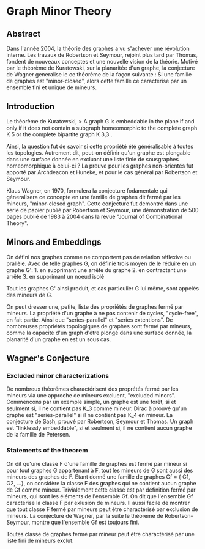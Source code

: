 # Graph Minor Theory

## Abstract

  Dans l'année 2004, la théorie des graphes a vu s'achever une révolution interne. Les travaux de Robertson et Seymour, rejoint plus tard par Thomas, fondent de nouveaux conceptes et une nouvelle vision de la théorie. Motivé par le théorème de Kuratowski, sur la planaritée d'un graphe, la conjecture de Wagner generalise le ce théorème de la façon suivante : Si une famille de graphes est "minor-closed", alors cette famille ce caractérise par un ensemble fini et unique de mineurs.


## Introduction

  Le théorème de Kuratowski,
    > A graph G is embeddable in the plane if and only if it does not contain
    a subgraph homeomorphic to the complete graph K 5 or the complete bipartite graph
    K 3,3 .

  Ainsi, la question fut de savoir si cette propriété été généralisable à toutes les topologies. Autrement dit, peut-on définir qu'un graphe est plongable dans une surface donnée en excluant une liste finie de sousgraphes homeomorphique à celui-ci ?
  La preuve pour les graphes non-orientés fut apporté par Archdeacon et Huneke, et pour le cas général par Robertson et Seymour.

  Klaus Wagner, en 1970, formulera la conjecture fodamentale qui géneralisera ce concepte en une famille de graphes dit fermé par les mineurs, "minor-closed graph". Cette conjecture fut demontré dans une serie de papier publié par Robertson et Seymour, une démonstration de 500 pages publié de 1983 à 2004 dans la revue "Journal of Combinational Theory".

## Minors and Embeddings

  On défini nos graphes comme ne comportent pas de relation réflexive ou prallèle. Avec de telle graphes G, on définie trois moyen de le réduire en un graphe G':
    1. en supprimant une arrête du graphe
    2. en contractant une arrête
    3. en supprimant un noeud isolé

  Tout les graphes G' ainsi produit, et cas particulier G lui même, sont appelés des mineurs de G.

  On peut dresser une, petite, liste des propriétés de graphes fermé par mineurs. La propriété d'un graphe à ne pas contenir de cycles, "cycle-free", en fait partie. Ainsi que "series-parallel" et "series extentions". De nombreuses propriétés topologiques de graphes sont fermé par mineurs, comme la capacité d'un graph d'être plongé dans une surface donnée, la planarité d'un graphe en est un sous cas.

## Wagner's Conjecture

### Excluded minor characterizations

  De nombreux théorémes charactérisent des proprétés fermé par les mineurs via une approche de mineurs excluent, "excluded minors".
  Commencons par un exemple simple, un graphe est une forêt, si et seulment si, il ne contient pas K_3 comme mineur.
  Dirac à prouvé qu'un graphe est "series-parallel" si il ne contient pas K_4 en mineur.
  La conjecture de Sash, prouvé par Robertson, Seymour et Thomas. Un graph est "linklessly embeddable", si et seulment si, il ne contient aucun graphe de la famille de Petersen.

### Statements of the theorem

  On dit qu'une classe F d'une famille de graphes est fermé par mineur si pour tout graphes G appartenant à F, tout les mineurs de G sont aussi des mineurs des graphes de F. Etant donné une famille de graphes Gf = { G1, G2, ...}, on considère la classe F des graphes qui ne contient aucun graphe de Gf comme mineur. Trivialement cette classe est par définition fermé par mineurs, qui sont les éléments de l'ensemble Gf. On dit que l'ensemble Gf caractérise la classe F par exlusion de mineurs. Il aussi facile de montrer que tout classe F fermé par mineurs peut être charactérisé par exclusion de mineurs. La conjecture de Wagner, par la suite le théoreme de Robertson-Seymour, montre que l'ensemble Gf est toujours fini.

  Toutes classe de graphes fermé par mineur peut être charactérisé par une liste fini de mineurs exclut.

  
